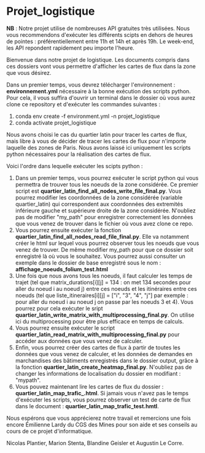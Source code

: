 # Projet_logistique

**NB** : Notre projet utilise de nombreuses API gratuites très utilisées. Nous vous recommendons d'exécuter les différents scipts en dehors de heures de pointes : préférentiellement entre 11h et 14h et après 19h. Le week-end, les API repondent rapidement peu importe l'heure.  

Bienvenue dans notre projet de logistique. Les documents compris dans ces dossiers vont vous permettre d'afficher les cartes de flux dans la zone que vous désirez. 

Dans un premier temps, vous devrez télécharger l'environnement : **environnement.yml** nécessaire à la bonne exécution des scripts python. Pour cela, il vous suffira d'ouvrir un terminal dans le dossier où vous aurez clone ce repository et d'exécuter les commandes suivantes : 

1)  conda env create -f environment.yml -n projet_logistique
2)  conda activate projet_logistique 

Nous avons choisi le cas du quartier latin pour tracer les cartes de flux, mais libre à vous de décider de tracer les cartes de flux pour n'importe laquelle des zones de Paris. Nous avons laissé ici uniquement les scripts python nécessaires pour la réalisation des cartes de flux. 

Voici l'ordre dans lequelle exécuter les scipts python : 
1) Dans un premier temps, vous pourrez exécuter le script python qui vous permettra de trouver tous les noeuds de la zone considérée. Ce premier script est **quartier_latin_find_all_nodes_write_file_final.py**. Vous pourrez modifier les coordonnées de la zone considérée (variable quartier_latin) qui correspondent aux coordonnées des extremités inférieure gauche et supérieure droite de la zone considérée. N'oubliez pas de modifier "my_path" pour enregistrer correctement les données que vous venez de trouver dans le fichier où vous avez clone ce repo. 
2) Vous pourrez ensuite exécuter la fonction **quartier_latin_find_all_nodes_read_file_final.py**. Elle va notamment créer le html sur lequel vous pourrez observer tous les noeuds que vous venez de trouver. De même modifier my_path pour que ce dossier soit enregistré là où vous le souhaitez. Vous pourrez aussi consulter un exemple dans le dossier de base enregistré sous le nom : **affichage_noeuds_folium_test.html**
3) Une fois que nous avons tous les noeuds, il faut calculer les temps de trajet (tel que matrix_durations[i][j] = 134 : on met 134 secondes pour aller du noeud i au noeud j) entre ces noeuds et les itinéraires entre ces noeuds (tel que liste_itineraires[i][j] = ["i", "3", "4", "j"] par exemple : pour aller du noeud i au noeud j on passe par les noeuds 3 et 4). Vous pourrez pour cela exécuter le sript **quartier_latin_write_matrix_with_multiprocessing_final.py**. On utilise ici du multiprocessing pour être plus efficace en temps de calculs.
4) Vous pourrez ensuite exécuter le script **quartier_latin_read_matrix_with_multiprocessing_final.py** pour accéder aux données que vous venez de calculer. 
5) Enfin, vous pourrez créer des cartes de flux à partir de toutes les données que vous venez de calculer, et les données de demandes en marchandises des bâtiments enregistrés dans le dossier output, grâce à la fonction **quartier_latin_create_heatmap_final.py**. N'oubliez pas de changer les informations de localisation du dossier en modifiant : "mypath". 
6) Vous pouvez maintenant lire les cartes de flux du dossier : **quartier_latin_map_trafic_.html**. Si jamais vous n'avez pas le temps d'exécuter les scripts, vous pourrez observer un test de carte de flux dans le document : **quartier_latin_map_trafic_test.hmtl**. 


Nous espérons que vous apprécierez notre travail et remercions une fois encore Émilienne Lardy du CGS des Mines pour son aide et ses conseils au cours de ce projet d'informatique. 

Nicolas Plantier, Marion Stenta, Blandine Geisler et Augustin Le Corre. 


